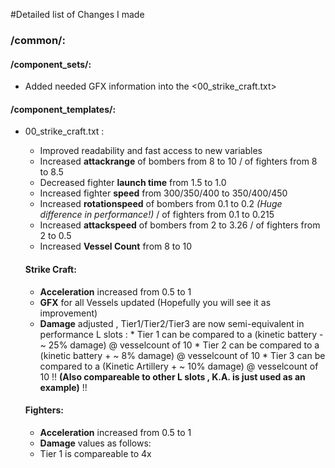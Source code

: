 #Detailed list of Changes I made

### /common/: 
#### /component_sets/: 
  * Added needed GFX information into the <00_strike_craft.txt>
#### /component_templates/:
  * 00_strike_craft.txt :
    * Improved readability and fast access to new variables
    * Increased **attackrange** of bombers from 8 to 10 / of fighters from 8 to 8.5
    * Decreased fighter **launch time** from 1.5 to 1.0
    * Increased fighter **speed** from 300/350/400 to 350/400/450
    * Increased **rotationspeed** of bombers from 0.1 to 0.2 _(Huge difference in performance!)_ / of fighters from 0.1 to 0.215
    * Increased **attackspeed** of bombers from 2 to 3.26 / of fighters from 2 to 0.5
    * Increased **Vessel Count** from 8 to 10
    
    #### Strike Craft:
       * **Acceleration** increased from 0.5 to 1
       * **GFX** for all Vessels updated (Hopefully you will see it as improvement)
       * **Damage** adjusted , Tier1/Tier2/Tier3 are now semi-equivalent in performance L slots :
        * Tier 1 can be compared to a (kinetic battery - ~ 25% damage) @ vesselcount of 10
        * Tier 2 can be compared to a (kinetic battery + ~ 8% damage) @ vesselcount of 10
        * Tier 3 can be compared to a (Kinetic Artillery + ~ 10% damage) @ vesselcount of 10
        !! **(Also compareable to other L slots , K.A. is just used as an example)** !!
    #### Fighters:
      * **Acceleration** increased from 0.5 to 1
      * **Damage** values as follows:
       * Tier 1 is compareable to 4x 
        
       
